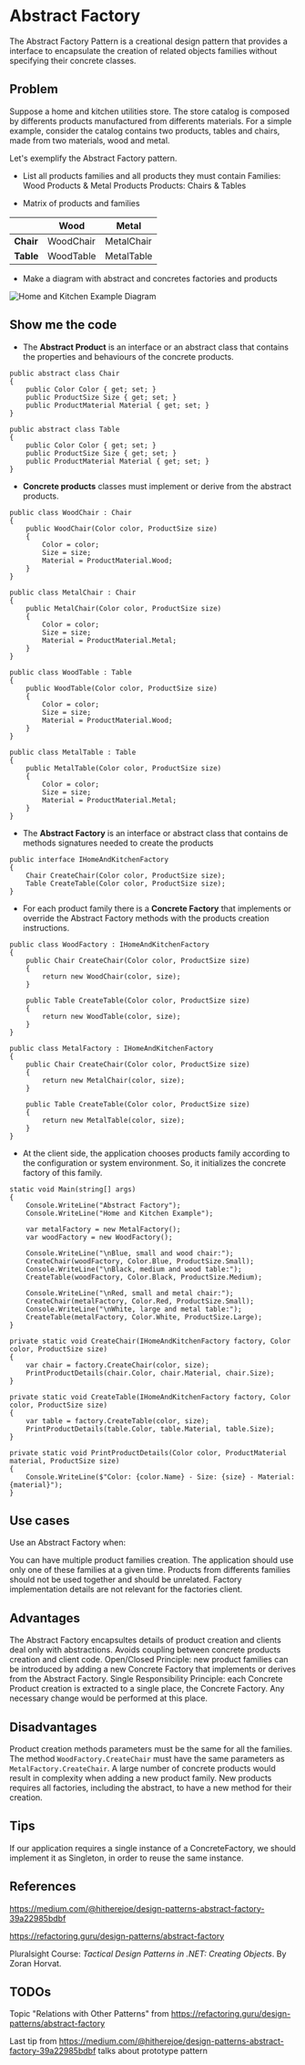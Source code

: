 # Abstract Factory

The Abstract Factory Pattern is a creational design pattern that provides a interface to encapsulate the creation of related objects  families without specifying their concrete classes.

## Problem

Suppose a home and kitchen utilities store. The store catalog is composed by differents products manufactured from differents materials. For a simple example, consider the catalog contains two products, tables and chairs, made from two materials, wood and metal.

Let's exemplify the Abstract Factory pattern.

- List all products families and all products they must contain
Families: Wood Products & Metal Products
Products: Chairs & Tables

 -  Matrix of products and families

|       			| Wood      		| Metal      	|
|-------			|-----------		|------------	|
| **Chair** 	| WoodChair 	| MetalChair 	|
| **Table** 	| WoodTable 	| MetalTable 	|

 - Make a diagram with abstract and concretes factories and products

![Home and Kitchen Example Diagram ](Images/HomeAndKitchenExample.jpg)


## Show me the code

- The **Abstract Product** is an interface or an abstract class that contains the properties and behaviours of the concrete products.

```
public abstract class Chair
{
    public Color Color { get; set; }
    public ProductSize Size { get; set; }
    public ProductMaterial Material { get; set; }
}
```
```
public abstract class Table
{
    public Color Color { get; set; }
    public ProductSize Size { get; set; }
    public ProductMaterial Material { get; set; }
}
```

- **Concrete products** classes must implement or derive from the abstract products.

```
public class WoodChair : Chair
{
    public WoodChair(Color color, ProductSize size)
    {
        Color = color;
        Size = size;
        Material = ProductMaterial.Wood;
    }
}

public class MetalChair : Chair
{
    public MetalChair(Color color, ProductSize size)
    {
        Color = color;
        Size = size;
        Material = ProductMaterial.Metal;
    }
}
```
```
public class WoodTable : Table
{
    public WoodTable(Color color, ProductSize size)
    {
        Color = color;
        Size = size;
        Material = ProductMaterial.Wood;
    }
}

public class MetalTable : Table
{
    public MetalTable(Color color, ProductSize size)
    {
        Color = color;
        Size = size;
        Material = ProductMaterial.Metal;
    }
}
```

- The **Abstract Factory** is an interface or abstract class that contains de methods signatures needed to create the products

```
public interface IHomeAndKitchenFactory
{
    Chair CreateChair(Color color, ProductSize size);
    Table CreateTable(Color color, ProductSize size);
}
```

- For each product family there is a **Concrete Factory** that implements or override the Abstract Factory methods with the products creation instructions.

```
public class WoodFactory : IHomeAndKitchenFactory
{
    public Chair CreateChair(Color color, ProductSize size)
    {
        return new WoodChair(color, size);
    }

    public Table CreateTable(Color color, ProductSize size)
    {
        return new WoodTable(color, size);
    }
}
```
```
public class MetalFactory : IHomeAndKitchenFactory
{
    public Chair CreateChair(Color color, ProductSize size)
    {
        return new MetalChair(color, size);
    }

    public Table CreateTable(Color color, ProductSize size)
    {
        return new MetalTable(color, size);
    }
}
```

- At the client side, the application chooses products family according to the configuration or system environment. So, it initializes the concrete factory of this family.

```
static void Main(string[] args)
{
    Console.WriteLine("Abstract Factory");
    Console.WriteLine("Home and Kitchen Example");

    var metalFactory = new MetalFactory();
    var woodFactory = new WoodFactory();

    Console.WriteLine("\nBlue, small and wood chair:");
    CreateChair(woodFactory, Color.Blue, ProductSize.Small);
    Console.WriteLine("\nBlack, medium and wood table:");
    CreateTable(woodFactory, Color.Black, ProductSize.Medium);

    Console.WriteLine("\nRed, small and metal chair:");
    CreateChair(metalFactory, Color.Red, ProductSize.Small);
    Console.WriteLine("\nWhite, large and metal table:");
    CreateTable(metalFactory, Color.White, ProductSize.Large);
}

private static void CreateChair(IHomeAndKitchenFactory factory, Color color, ProductSize size)
{
    var chair = factory.CreateChair(color, size);
    PrintProductDetails(chair.Color, chair.Material, chair.Size);
}

private static void CreateTable(IHomeAndKitchenFactory factory, Color color, ProductSize size)
{
    var table = factory.CreateTable(color, size);
    PrintProductDetails(table.Color, table.Material, table.Size);
}

private static void PrintProductDetails(Color color, ProductMaterial material, ProductSize size)
{
    Console.WriteLine($"Color: {color.Name} - Size: {size} - Material: {material}");
}
```

## Use cases

Use an Abstract Factory when:

You can have multiple product families creation.
The application should use only one of these families at a given time.
Products from differents families should not be used together and should be unrelated.
Factory implementation details are not relevant for the factories client.

## Advantages

The Abstract Factory encapsultes details of product creation and clients deal only with abstractions.
Avoids coupling between concrete products creation and client code.
Open/Closed Principle: new product families can be introduced by adding a new Concrete Factory that implements or derives from the Abstract Factory.
Single Responsibility Principle: each Concrete Product creation is extracted to a single place, the Concrete Factory. Any necessary change would be performed at this place.

## Disadvantages

Product creation methods parameters must be the same for all the families. The method `WoodFactory.CreateChair` must have the same parameters as `MetalFactory.CreateChair`.
A large number of concrete products would result in complexity when adding a new product family.
New products requires all factories, including the abstract, to have a new method for their creation.

## Tips
If our application requires a single instance of a ConcreteFactory, we should implement it as Singleton, in order to reuse the same instance.

## References

https://medium.com/@hitherejoe/design-patterns-abstract-factory-39a22985bdbf

https://refactoring.guru/design-patterns/abstract-factory

Pluralsight Course: *Tactical Design Patterns in .NET: Creating Objects*. By Zoran Horvat.

## TODOs

Topic "Relations with Other Patterns" from https://refactoring.guru/design-patterns/abstract-factory

Last tip from https://medium.com/@hitherejoe/design-patterns-abstract-factory-39a22985bdbf talks about prototype pattern